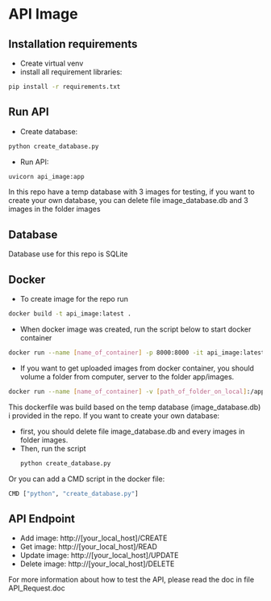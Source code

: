 # API Image

## Installation requirements
- Create virtual venv
- install all requirement libraries:
```bash
pip install -r requirements.txt
```

## Run API
- Create database:
```bash
python create_database.py
```
- Run API:
```bash
uvicorn api_image:app
```
In this repo have a temp database with 3 images for testing, if you want to create your own database, you can delete file image_database.db and 3 images in the folder images

## Database
Database use for this repo is SQLite

## Docker
- To create image for the repo run
```bash
docker build -t api_image:latest .
```
- When docker image was created, run the script below to start docker container
```bash
docker run --name [name_of_container] -p 8000:8000 -it api_image:latest
```
- If you want to get uploaded images from docker container, you should volume a folder from computer, server to the folder app/images.
```bash
docker run --name [name_of_container] -v [path_of_folder_on_local]:/app/images -p 8000:8000 -it api_image:latest
```

This dockerfile was build based on the temp database (image_database.db) i provided in the repo. If you want to create your own database:
- first, you should delete file image_database.db and every images in folder images. 
- Then, run the script 
    ```bash
    python create_database.py
    ```

Or you can add a CMD script in the docker file:
```bash
CMD ["python", "create_database.py"]
```

## API Endpoint
- Add image: http://[your_local_host]/CREATE
- Get image: http://[your_local_host]/READ
- Update image: http://[your_local_host]/UPDATE
- Delete image: http://[your_local_host]/DELETE

For more information about how to test the API, please read the doc in file API_Request.doc